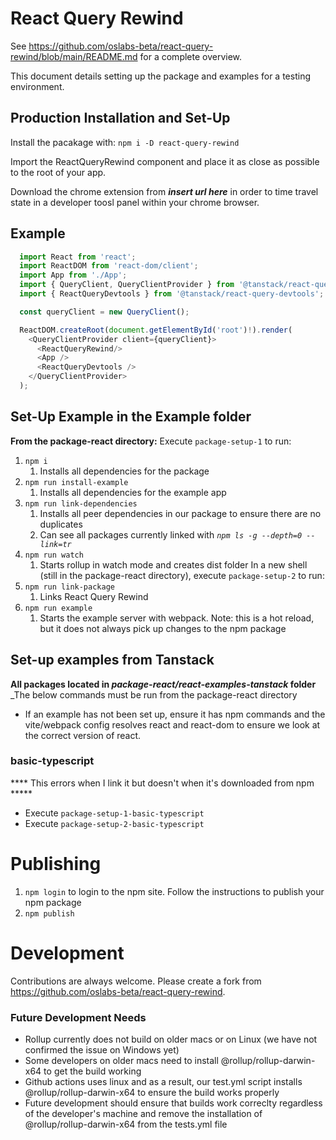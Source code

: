 # React Query Rewind
See https://github.com/oslabs-beta/react-query-rewind/blob/main/README.md for a complete overview.

This document details setting up the package and examples for a testing environment.

## Production Installation and Set-Up
Install the pacakage with: 
  `npm i -D react-query-rewind`

Import the ReactQueryRewind component and place it as close as possible to the root of your app.

Download the chrome extension from ***insert url here*** in order to time travel state in a developer toosl panel within your chrome browser.

## Example 

```javascript
  import React from 'react';
  import ReactDOM from 'react-dom/client';
  import App from './App';
  import { QueryClient, QueryClientProvider } from '@tanstack/react-query';
  import { ReactQueryDevtools } from '@tanstack/react-query-devtools';

  const queryClient = new QueryClient();

  ReactDOM.createRoot(document.getElementById('root')!).render(
    <QueryClientProvider client={queryClient}>
      <ReactQueryRewind/>
      <App />
      <ReactQueryDevtools />
    </QueryClientProvider>
  );
```

## Set-Up Example in the Example folder
**From the package-react directory:**
Execute `package-setup-1` to run:
1. `npm i`
    1. Installs all dependencies for the package
1. `npm run install-example`
    1. Installs all dependencies for the example app
2. `npm run link-dependencies`
    1. Installs all peer dependencies in our package to ensure there are no duplicates
    2. Can see all packages currently linked with *`npm ls -g --depth=0 --link=tr`*    
3. `npm run watch`
    1. Starts rollup in watch mode and creates dist folder
In a new shell (still in the package-react directory), execute `package-setup-2` to run:
1. `npm run link-package`
    1. Links React Query Rewind
2. `npm run example`
    1. Starts the example server with webpack. Note: this is a hot reload, but it does not always pick up changes to the npm package

## Set-up examples from Tanstack
**All packages located in _package-react/react-examples-tanstack_ folder**
_The below commands must be run from the package-react directory
- If an example has not been set up, ensure it has npm commands and the vite/webpack config resolves react and react-dom to ensure we look at the correct version of react.

### basic-typescript
**** This errors when I link it but doesn't when it's downloaded from npm *****
- Execute `package-setup-1-basic-typescript`
- Execute `package-setup-2-basic-typescript`

# Publishing
1. `npm login` to login to the npm site. Follow the instructions to publish your npm package
2. `npm publish`

# Development
Contributions are always welcome. Please create a fork from https://github.com/oslabs-beta/react-query-rewind.


### Future Development Needs
- Rollup currently does not build on older macs or on Linux (we have not confirmed the issue on Windows yet)
- Some developers on older macs need to install @rollup/rollup-darwin-x64 to get the build working
- Github actions uses linux and as a result, our test.yml script installs @rollup/rollup-darwin-x64 to ensure the build works properly
- Future development should ensure that builds work correclty regardless of the developer's machine and remove the installation of @rollup/rollup-darwin-x64 from the tests.yml file